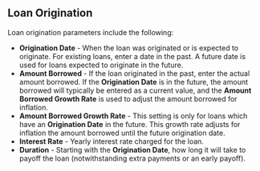 ## Loan Origination

Loan origination parameters include the following:

* __Origination Date__ - When the loan was originated or is expected to originate. For existing loans, enter a date in the past. A future date is used for loans expected to originate in the future.
* __Amount Borrowed__ - If the loan originated in the past, enter the actual amount borrowed. If the __Origination Date__ is in the future, the amount borrowed will typically be entered as a current value, and the __Amount Borrowed Growth Rate__ is used to adjust the amount borrowed for inflation.
* __Amount Borrowed Growth Rate__ - This setting is only for loans which have an __Origination Date__ in the future. This growth rate adjusts for inflation the amount borrowed until the future origination date.
* __Interest Rate__ - Yearly interest rate charged for the loan.
* __Duration__ - Starting with the __Origination Date__, how long it will take to payoff the loan (notwithstanding extra payments or an early payoff). 

 